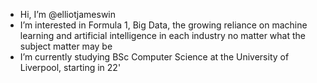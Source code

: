 - Hi, I’m @elliotjameswin
- I’m interested in Formula 1, Big Data, the growing reliance on machine learning and     artificial intelligence in each industry no matter what the subject matter may be
- I’m currently studying BSc Computer Science at the University of Liverpool, starting in 22'

<!---
elliotjameswin/elliotjameswin is a ✨ special ✨ repository because its `README.md` (this file) appears on your GitHub profile.
You can click the Preview link to take a look at your changes.
--->
